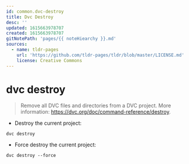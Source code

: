 ```yaml
---
id: common.dvc-destroy
title: Dvc Destroy
desc: ''
updated: 1615663978707
created: 1615663978707
gitNotePath: 'pages/{{ noteHiearchy }}.md'
sources:
  - name: tldr-pages
    url: 'https://github.com/tldr-pages/tldr/blob/master/LICENSE.md'
    license: Creative Commons
---
```

# dvc destroy

> Remove all DVC files and directories from a DVC project.
> More information: <https://dvc.org/doc/command-reference/destroy>.

- Destroy the current project:

`dvc destroy`

- Force destroy the current project:

`dvc destroy --force`

